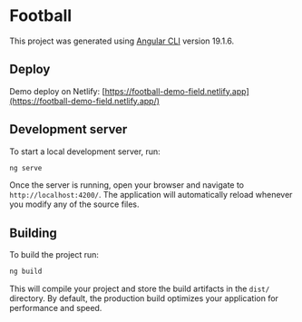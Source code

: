 # Football

This project was generated using [Angular CLI](https://github.com/angular/angular-cli) version 19.1.6.

## Deploy 

Demo deploy on Netlify: [https://football-demo-field.netlify.app](https://football-demo-field.netlify.app/)

## Development server

To start a local development server, run:

```bash
ng serve
```

Once the server is running, open your browser and navigate to `http://localhost:4200/`. The application will automatically reload whenever you modify any of the source files.

## Building

To build the project run:

```bash
ng build
```

This will compile your project and store the build artifacts in the `dist/` directory. By default, the production build optimizes your application for performance and speed.
